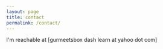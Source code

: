 ```yaml
---
layout: page
title: contact
permalink: /contact/
---
```


I'm reachable at [gurmeetsbox dash learn at yahoo dot com]

